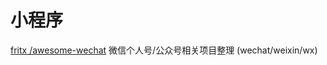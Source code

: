 # 小程序

[fritx /awesome-wechat](https://github.com/fritx/awesome-wechat)                            微信个人号/公众号相关项目整理 \(wechat/weixin/wx\)



